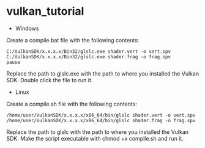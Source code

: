 # vulkan_tutorial

- Windows

Create a compile.bat file with the following contents:

```
C:/VulkanSDK/x.x.x.x/Bin32/glslc.exe shader.vert -o vert.spv
C:/VulkanSDK/x.x.x.x/Bin32/glslc.exe shader.frag -o frag.spv
pause
```

Replace the path to glslc.exe with the path to where you installed the Vulkan SDK. Double click the file to run it.

- Linux

Create a compile.sh file with the following contents:

```
/home/user/VulkanSDK/x.x.x.x/x86_64/bin/glslc shader.vert -o vert.spv
/home/user/VulkanSDK/x.x.x.x/x86_64/bin/glslc shader.frag -o frag.spv
```

Replace the path to glslc with the path to where you installed the Vulkan SDK. Make the script executable with chmod +x compile.sh and run it.
